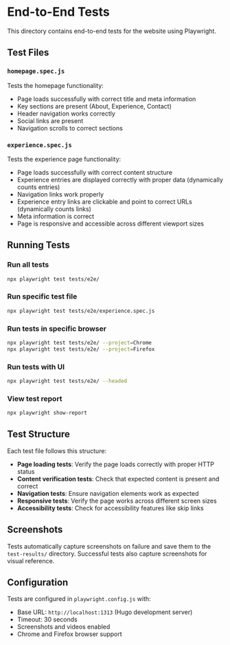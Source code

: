 # End-to-End Tests

This directory contains end-to-end tests for the website using Playwright.

## Test Files

### `homepage.spec.js`
Tests the homepage functionality:
- Page loads successfully with correct title and meta information
- Key sections are present (About, Experience, Contact)
- Header navigation works correctly
- Social links are present
- Navigation scrolls to correct sections

### `experience.spec.js`
Tests the experience page functionality:
- Page loads successfully with correct content structure
- Experience entries are displayed correctly with proper data (dynamically counts entries)
- Navigation links work properly
- Experience entry links are clickable and point to correct URLs (dynamically counts links)
- Meta information is correct
- Page is responsive and accessible across different viewport sizes

## Running Tests

### Run all tests
```bash
npx playwright test tests/e2e/
```

### Run specific test file
```bash
npx playwright test tests/e2e/experience.spec.js
```

### Run tests in specific browser
```bash
npx playwright test tests/e2e/ --project=Chrome
npx playwright test tests/e2e/ --project=Firefox
```

### Run tests with UI
```bash
npx playwright test tests/e2e/ --headed
```

### View test report
```bash
npx playwright show-report
```

## Test Structure

Each test file follows this structure:
- **Page loading tests**: Verify the page loads correctly with proper HTTP status
- **Content verification tests**: Check that expected content is present and correct
- **Navigation tests**: Ensure navigation elements work as expected
- **Responsive tests**: Verify the page works across different screen sizes
- **Accessibility tests**: Check for accessibility features like skip links

## Screenshots

Tests automatically capture screenshots on failure and save them to the `test-results/` directory. Successful tests also capture screenshots for visual reference.

## Configuration

Tests are configured in `playwright.config.js` with:
- Base URL: `http://localhost:1313` (Hugo development server)
- Timeout: 30 seconds
- Screenshots and videos enabled
- Chrome and Firefox browser support 